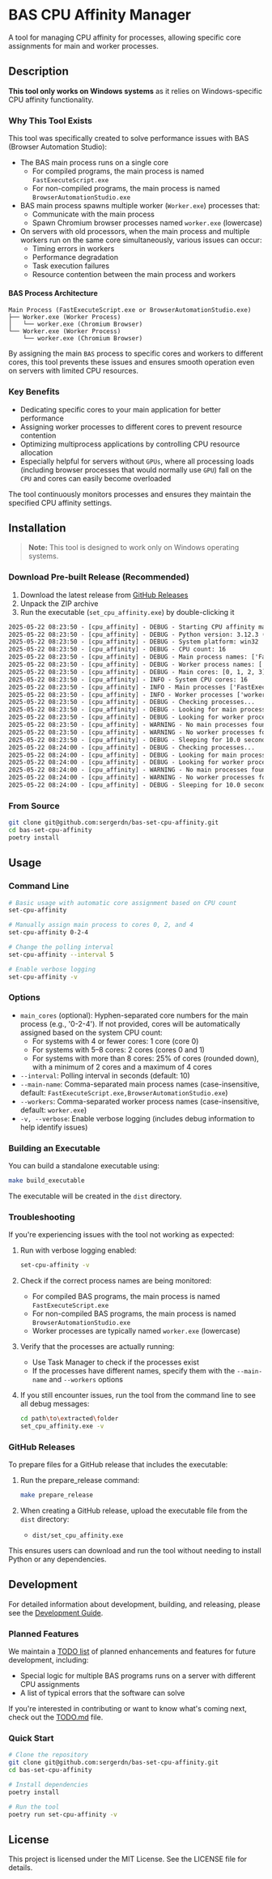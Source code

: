 # BAS CPU Affinity Manager

A tool for managing CPU affinity for processes, allowing specific core assignments for main and worker processes.

## Description

**This tool only works on Windows systems** as it relies on Windows-specific CPU affinity functionality.

### Why This Tool Exists

This tool was specifically created to solve performance issues with BAS (Browser Automation Studio):

- The BAS main process runs on a single core
    - For compiled programs, the main process is named `FastExecuteScript.exe`
    - For non-compiled programs, the main process is named `BrowserAutomationStudio.exe`
- BAS main process spawns multiple worker (`Worker.exe`) processes that:
    - Communicate with the main process
    - Spawn Chromium browser processes named `worker.exe` (lowercase)
- On servers with old processors, when the main process and multiple workers run on the same core simultaneously,
  various issues can occur:
    - Timing errors in workers
    - Performance degradation
    - Task execution failures
    - Resource contention between the main process and workers

#### BAS Process Architecture

```
Main Process (FastExecuteScript.exe or BrowserAutomationStudio.exe)
├── Worker.exe (Worker Process)
│   └── worker.exe (Chromium Browser)
└── Worker.exe (Worker Process)
    └── worker.exe (Chromium Browser)
```

By assigning the main `BAS` process to specific cores and workers to different cores, this tool prevents these issues
and
ensures smooth operation even on servers with limited CPU resources.

### Key Benefits

- Dedicating specific cores to your main application for better performance
- Assigning worker processes to different cores to prevent resource contention
- Optimizing multiprocess applications by controlling CPU resource allocation
- Especially helpful for servers without `GPUs`, where all processing loads (including browser processes that would
  normally use `GPU`) fall on the `CPU` and cores can easily become overloaded

The tool continuously monitors processes and ensures they maintain the specified CPU affinity settings.

## Installation

> **Note:** This tool is designed to work only on Windows operating systems.

### Download Pre-built Release (Recommended)

1. Download the latest release from [GitHub Releases](https://github.com/sergerdn/bas-set-cpu-affinity/releases)
2. Unpack the ZIP archive
3. Run the executable (`set_cpu_affinity.exe`) by double-clicking it

```txt
2025-05-22 08:23:50 - [cpu_affinity] - DEBUG - Starting CPU affinity manager
2025-05-22 08:23:50 - [cpu_affinity] - DEBUG - Python version: 3.12.3 (tags/v3.12.3:f6650f9, Apr  9 2024, 14:05:25) [MSC v.1938 64 bit (AMD64)]
2025-05-22 08:23:50 - [cpu_affinity] - DEBUG - System platform: win32
2025-05-22 08:23:50 - [cpu_affinity] - DEBUG - CPU count: 16
2025-05-22 08:23:50 - [cpu_affinity] - DEBUG - Main process names: ['FastExecuteScript.exe', 'BrowserAutomationStudio.exe']
2025-05-22 08:23:50 - [cpu_affinity] - DEBUG - Worker process names: ['worker.exe']
2025-05-22 08:23:50 - [cpu_affinity] - DEBUG - Main cores: [0, 1, 2, 3]
2025-05-22 08:23:50 - [cpu_affinity] - INFO - System CPU cores: 16
2025-05-22 08:23:50 - [cpu_affinity] - INFO - Main processes ['FastExecuteScript.exe', 'BrowserAutomationStudio.exe'] should assign to cores: [0, 1, 2, 3]
2025-05-22 08:23:50 - [cpu_affinity] - INFO - Worker processes ['worker.exe'] should assign to cores: [4, 5, 6, 7, 8, 9, 10, 11, 12, 13, 14, 15]
2025-05-22 08:23:50 - [cpu_affinity] - DEBUG - Checking processes...
2025-05-22 08:23:50 - [cpu_affinity] - DEBUG - Looking for main processes: ['FastExecuteScript.exe', 'BrowserAutomationStudio.exe']
2025-05-22 08:23:50 - [cpu_affinity] - DEBUG - Looking for worker processes: ['worker.exe']
2025-05-22 08:23:50 - [cpu_affinity] - WARNING - No main processes found matching: ['FastExecuteScript.exe', 'BrowserAutomationStudio.exe']
2025-05-22 08:23:50 - [cpu_affinity] - WARNING - No worker processes found matching: ['worker.exe']
2025-05-22 08:23:50 - [cpu_affinity] - DEBUG - Sleeping for 10.0 seconds...
2025-05-22 08:24:00 - [cpu_affinity] - DEBUG - Checking processes...
2025-05-22 08:24:00 - [cpu_affinity] - DEBUG - Looking for main processes: ['FastExecuteScript.exe', 'BrowserAutomationStudio.exe']
2025-05-22 08:24:00 - [cpu_affinity] - DEBUG - Looking for worker processes: ['worker.exe']
2025-05-22 08:24:00 - [cpu_affinity] - WARNING - No main processes found matching: ['FastExecuteScript.exe', 'BrowserAutomationStudio.exe']
2025-05-22 08:24:00 - [cpu_affinity] - WARNING - No worker processes found matching: ['worker.exe']
2025-05-22 08:24:00 - [cpu_affinity] - DEBUG - Sleeping for 10.0 seconds...
```

### From Source

```bash
git clone git@github.com:sergerdn/bas-set-cpu-affinity.git
cd bas-set-cpu-affinity
poetry install
```

## Usage

### Command Line

```bash
# Basic usage with automatic core assignment based on CPU count
set-cpu-affinity

# Manually assign main process to cores 0, 2, and 4
set-cpu-affinity 0-2-4

# Change the polling interval
set-cpu-affinity --interval 5

# Enable verbose logging
set-cpu-affinity -v
```

### Options

- `main_cores` (optional): Hyphen-separated core numbers for the main process (e.g., '0-2-4'). If not provided, cores
  will be automatically assigned based on the system CPU count:
    - For systems with 4 or fewer cores: 1 core (core 0)
    - For systems with 5–8 cores: 2 cores (cores 0 and 1)
    - For systems with more than 8 cores: 25% of cores (rounded down), with a minimum of 2 cores and a maximum of 4
      cores
- `--interval`: Polling interval in seconds (default: 10)
- `--main-name`: Comma-separated main process names (case-insensitive, default:
  `FastExecuteScript.exe,BrowserAutomationStudio.exe`)
- `--workers`: Comma-separated worker process names (case-insensitive, default: `worker.exe`)
- `-v, --verbose`: Enable verbose logging (includes debug information to help identify issues)

### Building an Executable

You can build a standalone executable using:

```bash
make build_executable
```

The executable will be created in the `dist` directory.

### Troubleshooting

If you're experiencing issues with the tool not working as expected:

1. Run with verbose logging enabled:
   ```bash
   set-cpu-affinity -v
   ```

2. Check if the correct process names are being monitored:
    - For compiled BAS programs, the main process is named `FastExecuteScript.exe`
    - For non-compiled BAS programs, the main process is named `BrowserAutomationStudio.exe`
    - Worker processes are typically named `worker.exe` (lowercase)

3. Verify that the processes are actually running:
    - Use Task Manager to check if the processes exist
    - If the processes have different names, specify them with the `--main-name` and `--workers` options

4. If you still encounter issues, run the tool from the command line to see all debug messages:
   ```bash
   cd path\to\extracted\folder
   set_cpu_affinity.exe -v
   ```

### GitHub Releases

To prepare files for a GitHub release that includes the executable:

1. Run the prepare_release command:
   ```bash
   make prepare_release
   ```

2. When creating a GitHub release, upload the executable file from the `dist` directory:
    - `dist/set_cpu_affinity.exe`

This ensures users can download and run the tool without needing to install Python or any dependencies.

## Development

For detailed information about development, building, and releasing, please see the [Development Guide](DEVELOPMENT.md).

### Planned Features

We maintain a [TODO list](TODO.md) of planned enhancements and features for future development, including:
- Special logic for multiple BAS programs runs on a server with different CPU assignments
- A list of typical errors that the software can solve

If you're interested in contributing or want to know what's coming next, check out the [TODO.md](TODO.md) file.

### Quick Start

```bash
# Clone the repository
git clone git@github.com:sergerdn/bas-set-cpu-affinity.git
cd bas-set-cpu-affinity

# Install dependencies
poetry install

# Run the tool
poetry run set-cpu-affinity -v
```

## License

This project is licensed under the MIT License. See the LICENSE file for details.
